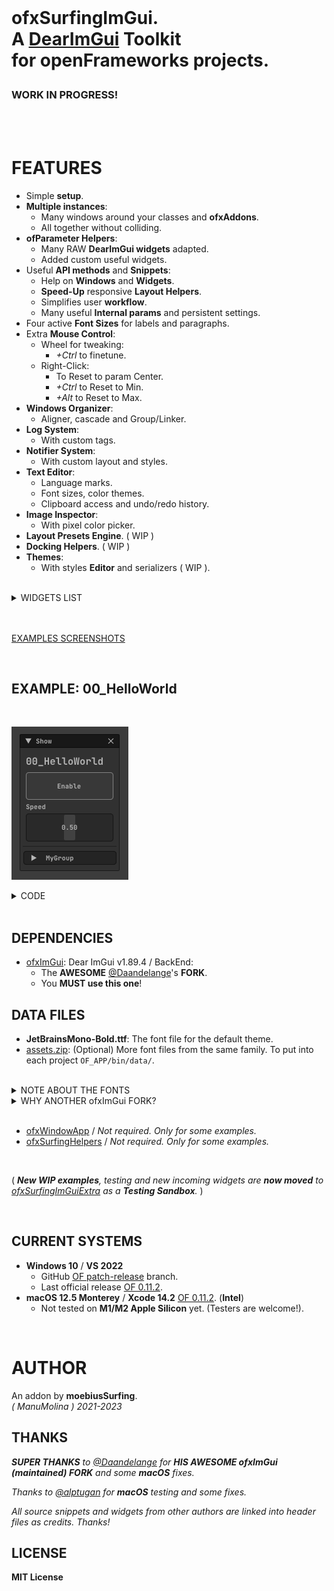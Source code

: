 <br>

<h1>

ofxSurfingImGui.  
A [DearImGui](https://github.com/ocornut/imgui) **Toolkit**  
for **openFrameworks** projects.  

</h1>

### WORK IN PROGRESS!

<br>
<br>

# FEATURES

- Simple **setup**.
- **Multiple instances**:
  - Many windows around your classes and **ofxAddons**.
  - All together without colliding.
- **ofParameter Helpers**:
  - Many RAW **DearImGui widgets** adapted.
  - Added custom useful widgets.
- Useful **API methods** and **Snippets**: 
  - Help on **Windows** and **Widgets**.
  - **Speed-Up** responsive **Layout Helpers**.
  - Simplifies user **workflow**.
  - Many useful **Internal params** and persistent settings.
- Four active **Font Sizes** for labels and paragraphs.
- Extra **Mouse Control**: 
  - Wheel for tweaking:
    -  _+Ctrl_ to finetune.
  - Right-Click:
    - To Reset to param Center.
    - _+Ctrl_ to Reset to Min.
    - _+Alt_ to Reset to Max.
- **Windows Organizer**:
    - Aligner, cascade and Group/Linker.
- **Log System**:
    - With custom tags.
- **Notifier System**:
    - With custom layout and styles.
- **Text Editor**: 
    - Language marks.
    - Font sizes, color themes.
    - Clipboard access and undo/redo history.
- **Image Inspector**:
    - With pixel color picker.
- **Layout Presets Engine**. ( WIP )
- **Docking Helpers**. ( WIP )
- **Themes**:
    - With styles **Editor** and serializers ( WIP ).
 
<br>

<details>
  <summary>WIDGETS LIST</summary>
  <p>
    
- Big Toggles and Buttons.
- Vertical and Horizontal Sliders.
- Range Sliders.
- Styled Knobs.
- Tree and indented folders.
- Floating tooltips, labels and values.
- Dropdown / Combo index selector and names.
- Matrix buttons to an index selector.
- Bundled widgets like arrows linked to int params for browsing.
- DearWidgets.
- Gradient Color Designer.
- Progress bars and waiting spinners.
- Files Browser.
- Curve Editors.
- Log and Notifier System.
- Text Editor, for live coding or text content.
- Profile Plotters.
- ...
  
  </p>
  </details>

<br>
<br>

[EXAMPLES SCREENSHOTS](/Examples/README.md)  
 
<br>
  
## EXAMPLE: 00_HelloWorld

<br>

![](/Examples/00_HelloWorld/Capture.PNG)  

<details>
  <summary>CODE</summary>

### ofApp.h

```.cpp
#include "ofxSurfingImGui.h"

ofxSurfingGui ui;
ofParameter<bool> bGui{ "Show", true };

ofParameter<bool> bEnable{ "Enable", true };
ofParameter<float> speed{ "Speed", .5f, 0.f, 1.f };
ofParameterGroup params{ "MyGroup", bEnable, speed };
```

### ofApp.cpp

```.cpp
void ofApp::draw() 
{
    ui.Begin();
    {
        /* Put windows here */

        if (ui.BeginWindow(bGui))
        {
            /* Put widgets here */

            ui.AddLabelBig("00_HelloWorld");
            ui.AddSpacing();
            ui.Add(bEnable, OFX_IM_TOGGLE_BIG_BORDER_BLINK);
            ui.Add(speed, OFX_IM_HSLIDER);
            ui.AddSpacingSeparated();
            ui.AddGroup(params, SurfingGuiGroupStyle_Collapsed);

            ui.EndWindow();
        }
    }
    ui.End();
}
```

</details>

<br>

## DEPENDENCIES

* [ofxImGui](https://github.com/Daandelange/ofxImGui/tree/develop): Dear ImGui v1.89.4 / BackEnd:  
  - The **AWESOME** [@Daandelange](https://github.com/Daandelange)'s **FORK**.
  - You **MUST use this one**! 

## DATA FILES

* **JetBrainsMono-Bold.ttf**: The font file for the default theme.  
* [assets.zip](assets.zip): (Optional) More font files from the same family. To put into each project `OF_APP/bin/data/`.  

<br>

<details>
  <summary>NOTE ABOUT THE FONTS</summary>

The single font file for the currently used theme is **JetBrainsMono-Bold.ttf**. If that font is not located, then it will search for a legacy font called **telegrama_render.otf**. If none of that fonts are located, it will work too, but using the default bundled font from **ImGui**. (So `/data` can also be completely empty too.) 

</details>

<details>
  <summary>WHY ANOTHER ofxImGui FORK?</summary>
  <p>

- What's new on the [@Daandelange FORK](https://github.com/Daandelange/ofxImGui/tree/develop) vs the [legacy](https://github.com/jvcleave/ofxImGui) **ofxImGui** from [@jvcleave](https://github.com/jvcleave)? 
  
  - Multi context / instances: 
    
    - Several windows from different add-ons without colliding.  
  
  - Easy to update to future **NEW ImGui** releases.  
    Currently this fork is linked to the [develop branch](https://github.com/jvcleave/ofxImGui/tree/develop) on the original **ofxImGui** from **@jvcleave**.  
    And will be probably merged into the master branch.  
    
    </p>
    </details>

<br>

* [ofxWindowApp](https://github.com/moebiussurfing/ofxWindowApp) / _Not required. Only for some examples._
* [ofxSurfingHelpers](https://github.com/moebiussurfing/ofxSurfingHelpers) / _Not required. Only for some examples._
  
<br>

( _**New WIP examples**, testing and new incoming widgets are **now moved** to [ofxSurfingImGuiExtra](https://github.com/moebiussurfing/ofxSurfingImGuiExtra) as a **Testing Sandbox**._ )  
  
<br>

## CURRENT SYSTEMS

- **Windows 10** / **VS 2022**
    * GitHub [OF patch-release](https://github.com/openframeworks/openFrameworks/tree/patch-release) branch.
    * Last official release [OF 0.11.2](https://openframeworks.cc/download/).
- **macOS 12.5 Monterey** / **Xcode 14.2** [OF 0.11.2](https://openframeworks.cc/download/). (**Intel**)  
    * Not tested on **M1/M2 Apple Silicon** yet. (Testers are welcome!).
   
<br>

# AUTHOR

An addon by **moebiusSurfing**.  
*( ManuMolina ) 2021-2023*  

## THANKS

_**SUPER THANKS** to [@Daandelange](https://github.com/Daandelange) for **HIS AWESOME ofxImGui (maintained) FORK** and some **macOS** fixes._  

_Thanks to [@alptugan](https://github.com/alptugan) for **macOS** testing and some fixes._  

_All source snippets and widgets from other authors are linked into header files as credits. Thanks!_  

## LICENSE

**MIT License**
